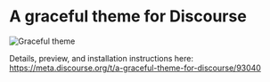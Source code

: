 # A graceful theme for Discourse

![Graceful theme](https://meta-s3-cdn.freetls.fastly.net/original/3X/b/8/b8954e01130435768e28041f009961982a448b28.jpg)

Details, preview, and installation instructions here: https://meta.discourse.org/t/a-graceful-theme-for-discourse/93040
